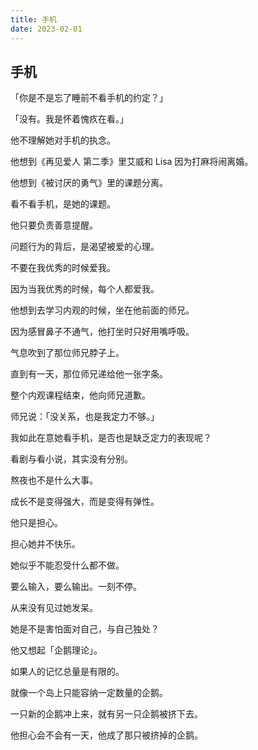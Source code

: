 ```yaml
---
title: 手机
date: 2023-02-01
---
```

## 手机

「你是不是忘了睡前不看手机的约定？」

「没有。我是怀着愧疚在看。」

他不理解她对手机的执念。

他想到《再见爱人 第二季》里艾威和 Lisa 因为打麻将闹离婚。

他想到《被讨厌的勇气》里的课题分离。

看不看手机，是她的课题。

他只要负责善意提醒。

问题行为的背后，是渴望被爱的心理。

不要在我优秀的时候爱我。

因为当我优秀的时候，每个人都爱我。

他想到去学习内观的时候，坐在他前面的师兄。

因为感冒鼻子不通气，他打坐时只好用嘴呼吸。

气息吹到了那位师兄脖子上。

直到有一天，那位师兄递给他一张字条。

整个内观课程结束，他向师兄道歉。

师兄说：「没关系，也是我定力不够。」

我如此在意她看手机，是否也是缺乏定力的表现呢？

看剧与看小说，其实没有分别。

熬夜也不是什么大事。

成长不是变得强大，而是变得有弹性。

他只是担心。

担心她并不快乐。

她似乎不能忍受什么都不做。

要么输入，要么输出。一刻不停。

从来没有见过她发呆。

她是不是害怕面对自己，与自己独处？

他又想起「企鹅理论」。

如果人的记忆总量是有限的。

就像一个岛上只能容纳一定数量的企鹅。

一只新的企鹅冲上来，就有另一只企鹅被挤下去。

他担心会不会有一天，他成了那只被挤掉的企鹅。